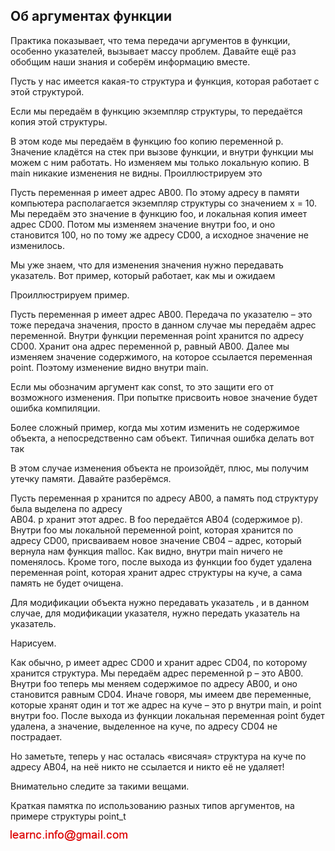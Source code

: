 ## Об аргументах функции

Практика показывает, что тема передачи аргументов в функции, особенно указателей, вызывает массу проблем. Давайте ещё раз обобщим наши знания и соберём информацию вместе.

Пусть у нас имеется какая-то структура и функция, которая работает с этой структурой.

Если мы передаём в функцию экземпляр структуры, то передаётся копия этой структуры.

В этом коде мы передаём в функцию foo копию переменной p. Значение кладётся на стек при вызове функции, и внутри функции мы можем с ним работать. Но изменяем мы только локальную копию. В main никакие изменения не видны. Проиллюстрируем это

Пусть переменная p имеет адрес AB00. По этому адресу в памяти компьютера располагается экземпляр структуры со значением x = 10. Мы передаём это значение в функцию foo, и локальная копия имеет адрес CD00. Потом мы изменяем значение внутри foo, и оно становится 100, но по тому же адресу CD00, а исходное значение не изменилось.

Мы уже знаем, что для изменения значения нужно передавать указатель. Вот пример, который работает, как мы и ожидаем

Проиллюстрируем пример.

Пусть переменная p имеет адрес AB00. Передача по указателю – это тоже передача значения, просто в данном случае мы передаём адрес переменной. Внутри функции переменная point хранится по адресу CD00. Хранит она адрес переменной p, равный AB00. Далее мы изменяем значение содержимого, на которое ссылается переменная point. Поэтому изменение видно внутри main.

Если мы обозначим аргумент как const, то это защити его от возможного изменения. При попытке присвоить новое значение будет ошибка компиляции.

Более сложный пример, когда мы хотим изменить не содержимое объекта, а непосредственно сам объект. Типичная ошибка делать вот так

В этом случае изменения объекта не произойдёт, плюс, мы получим утечку памяти. Давайте разберёмся.

Пусть переменная p хранится по адресу AB00, а память под структуру была выделена по адресу  
AB04. p хранит этот адрес. В foo передаётся AB04 (содержимое p). Внутри foo мы локальной переменной point, которая хранится по адресу CD00, присваиваем новое значение СВ04 – адрес, который вернула нам функция malloc. Как видно, внутри main ничего не поменялось. Кроме того, после выхода из функции foo будет удалена переменная point, которая хранит адрес структуры на куче, а сама память не будет очищена.

Для модификации объекта нужно передавать указатель , и в данном случае, для модификации указателя, нужно передать указатель на указатель.

Нарисуем.

Как обычно, p имеет адрес CD00 и хранит адрес CD04, по которому хранится структура. Мы передаём адрес переменной p – это AB00.
Внутри foo теперь мы меняем содержимое по адресу AB00, и оно становится равным CD04. Иначе говоря, мы имеем две переменные, которые хранят один и тот же адрес на куче – это p внутри main, и point внутри foo. После выхода из функции локальная переменная point будет удалена, а значение, выделенное на куче, по адресу CD04 не пострадает.

Но заметьте, теперь у нас осталась «висячая» структура на куче по адресу AB04, на неё никто не ссылается и никто её не удаляет!

Внимательно следите за такими вещами.

Краткая памятка по использованию разных типов аргументов, на примере структуры point_t

![mail.png](../images/mail.png)

